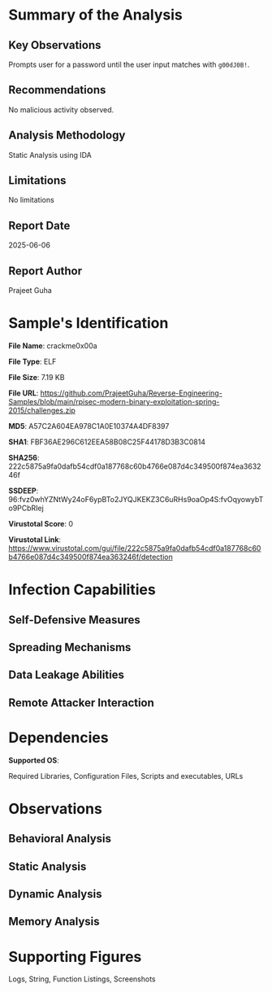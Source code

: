 # Summary of the Analysis
## Key Observations
Prompts user for a password until the user input matches with `g00dJ0B!`.

## Recommendations
No malicious activity observed.

## Analysis Methodology
Static Analysis using IDA

## Limitations
No limitations

## Report Date
2025-06-06

## Report Author
Prajeet Guha

# Sample's Identification
**File Name**: crackme0x00a

**File Type**: ELF

**File Size**: 7.19 KB

**File URL**: https://github.com/PrajeetGuha/Reverse-Engineering-Samples/blob/main/rpisec-modern-binary-exploitation-spring-2015/challenges.zip

**MD5**: A57C2A604EA978C1A0E10374A4DF8397

**SHA1**: FBF36AE296C612EEA58B08C25F44178D3B3C0814

**SHA256**: 222c5875a9fa0dafb54cdf0a187768c60b4766e087d4c349500f874ea363246f

**SSDEEP**: 96:fvz0whYZNtWy24oF6ypBTo2JYQJKEKZ3C6uRHs9oaOp4S:fvOqyowybTo9PCbRIej

**Virustotal Score**: 0

**Virustotal Link**: https://www.virustotal.com/gui/file/222c5875a9fa0dafb54cdf0a187768c60b4766e087d4c349500f874ea363246f/detection

# Infection Capabilities
## Self-Defensive Measures
## Spreading Mechanisms
## Data Leakage Abilities
## Remote Attacker Interaction

# Dependencies
**Supported OS**:

Required Libraries, Configuration Files, Scripts and executables, URLs

# Observations
## Behavioral Analysis
## Static Analysis
## Dynamic Analysis
## Memory Analysis

# Supporting Figures
Logs, String, Function Listings, Screenshots
